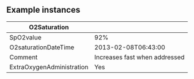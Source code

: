 ## Example instances

| O2Saturation    |                   |
|-----------------|-------------------|
| SpO2value                 | 92%                           |
| O2saturationDateTime      | 2013-02-08T06:43:00           |
| Comment                   | Increases fast when addressed |
| ExtraOxygenAdministration | Yes                           |

